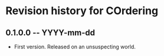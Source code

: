 # Revision history for COrdering

## 0.1.0.0  -- YYYY-mm-dd

* First version. Released on an unsuspecting world.
